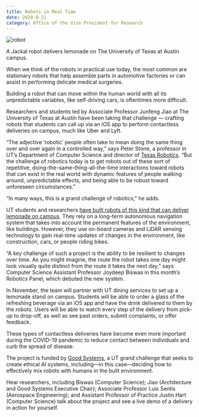 ```yaml
--- 
title: Robots in Real Time
date: 2020-8-21
category: Office of the Vice President for Research
---
```


![robot](http://research.utexas.edu/showcase/assets/js/fileman/Uploads/robot_engr.png)

A Jackal robot delivers lemonade on The University of Texas at Austin campus.

When we think of the robots in practical use today, the most common are stationary robots that help assemble parts in automotive factories or can assist in performing delicate medical surgeries.

Building a robot that can move within the human world with all its unpredictable variables, like self-driving cars, is oftentimes more difficult.

Researchers and students led by Associate Professor Junfeng Jiao at The University of Texas at Austin have been taking that challenge — crafting robots that students can call up via an iOS app to perform contactless deliveries on campus, much like Uber and Lyft.

“The adjective ‘robotic’ people often take to mean doing the same thing over and over again in a controlled way,” says Peter Stone, a professor in UT’s Department of Computer Science and director of [Texas Robotics](https://robotics.utexas.edu/). “But the challenge of robotics today is to get robots out of these sort of repetitive, doing-the-same-thing-all-the-time interactions toward robots that can exist in the real world with dynamic features of people walking around, unpredictable effects, and being able to be robust toward unforeseen circumstances.”

“In many ways, this is a grand challenge of robotics,” he adds.

UT students and researchers [have built robots of this kind that can deliver lemonade on campus](https://smads.netlify.app/). They rely on a long-term autonomous navigation system that takes into account the permanent features of the environment, like buildings. However, they use on-board cameras and LiDAR sensing technology to gain real-time updates of changes in the environment, like construction, cars, or people riding bikes.

“A key challenge of such a project is the ability to be resilient to changes over time. As you might imagine, the route the robot takes one day might look visually quite distinct from the route it takes the next day,” says Computer Science Assistant Professor Joydeep Biswas in this month’s Robotics Panel, which debuted the new system.

In November, the team will partner with UT dining services to set up a lemonade stand on campus. Students will be able to order a glass of the refreshing beverage via an iOS app and have the drink delivered to them by the robots. Users will be able to watch every step of the delivery from pick-up to drop-off, as well as see past orders, submit complaints, or offer feedback.

These types of contactless deliveries have become even more important during the COVID-19 pandemic to reduce contact between individuals and curb the spread of disease.

The project is funded by [Good Systems](https://bridgingbarriers.utexas.edu/good-systems/), a UT grand challenge that seeks to create ethical AI systems, including—in this case—deciding how to effectively mix robots with humans in the built environment.

Hear researchers, including Biswas (Computer Science); Jiao (Architecture and Good Systems Executive Chair); Associate Professor Luis Sentis (Aerospace Engineering); and Assistant Professor of Practice Justin Hart (Computer Science) talk about the project and see a live demo of a delivery in action for yourself.